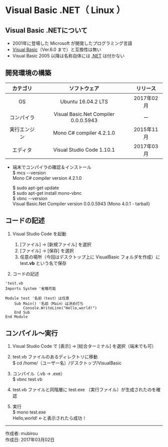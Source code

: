 # Visual Basic .NET（ Linux ）

## Visual Basic .NETについて

* 2001年に登場した Microsoft が開発したプログラミング言語
* [Visual Basic](https://ja.wikipedia.org/wiki/Microsoft_Visual_Basic)（Ver.6.0 まで）と互換性は無い
* Visual Basic 2005 以降は名称自体には [.NET](https://ja.wikipedia.org/wiki/.NET_Framework) は付かない

## 開発環境の構築

|カテゴリ|ソフトウェア|リリース|
|:--:|:--:|:--:|
|OS|Ubuntu 16.04.2 LTS|2017年02月|
|コンパイラ|Visual Basic.Net Compiler 0.0.0.5943|ー|
|実行エンジン|Mono C# compiler 4.2.1.0|2015年11月|
|エディタ|Visual Studio Code 1.10.1|2017年03月|

* 端末でコンパイラの確認＆インストール  
    $ mcs --version  
    Mono C# compiler version 4.2.1.0  

    $ sudo apt-get update  
    $ sudo apt-get install mono-vbnc  
    $ vbnc --version  
    Visual Basic.Net Compiler version 0.0.0.5943 (Mono 4.0.1 - tarball)

## コードの記述

1. Visual Studio Code を起動
    1. [ファイル] → [新規ファイル] を選択
    1. [ファイル] → [保存] を選択
    1. 任意の場所（今回はデスクトップ上に VisualBasic フォルダを作成）に test<b>.vb</b> という名で保存  

1. コードの記述
```
'test.vb
Imports System '省略可能

Module test '名前（test）は任意
    Sub Main() '名前（Main）は決め打ち
        Console.WriteLine("Hello,world!")
    End Sub
End Module
```

## コンパイル〜実行

1. Visual Studio Code で [表示] → [総合ターミナル] を選択（端末でも可）

1. test.vb ファイルのあるディレクトリに移動  
$ cd /home/（ユーザー名）/デスクトップ/VisualBasic

1. コンパイル（.vb → .exe）  
$ vbnc test.vb

1. test.vb ファイルと同階層に test.exe （実行ファイル）が生成されたのを確認

1. 実行  
$ mono test.exe  
Hello,world! ←と表示されたら成功！

***
作成者: mubirou  
作成日: 2017年03月02日
